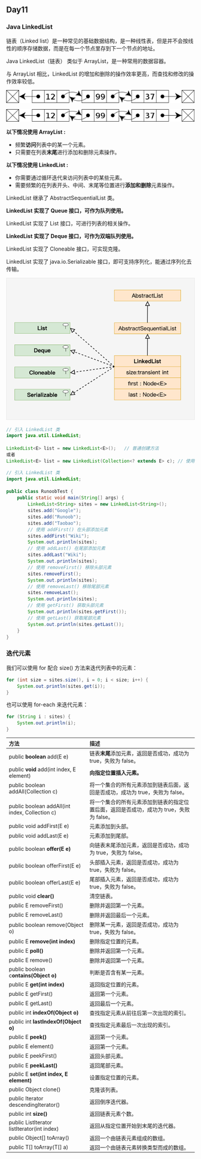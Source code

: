 ## Day11

### Java LinkedList

链表（Linked list）是一种常见的基础数据结构，是一种线性表，但是并不会按线性的顺序存储数据，而是在每一个节点里存到下一个节点的地址。

Java LinkedList（链表） 类似于 ArrayList，是一种常用的数据容器。

与 ArrayList 相比，LinkedList 的增加和删除的操作效率更高，而查找和修改的操作效率较低。

![610px-Doubly-linked-list.svg_](img/610px-Doubly-linked-list.svg_.png)

![610px-Doubly-linked-list.svg_](img/610px-Doubly-linked-list.svg_.png)

**以下情况使用 ArrayList :**

- 频繁**访问**列表中的某一个元素。
- 只需要在列表**末尾**进行添加和删除元素操作。

**以下情况使用 LinkedList :**

- 你需要通过循环迭代来访问列表中的某些元素。
- 需要频繁的在列表开头、中间、末尾等位置进行**添加和删除**元素操作。

LinkedList 继承了 AbstractSequentialList 类。

**LinkedList 实现了 Queue 接口，可作为队列使用。**

LinkedList 实现了 List 接口，可进行列表的相关操作。

**LinkedList 实现了 Deque 接口，可作为双端队列使用。**

LinkedList 实现了 Cloneable 接口，可实现克隆。

LinkedList 实现了 java.io.Serializable 接口，即可支持序列化，能通过序列化去传输。

![linkedlist-2020-11-16](img/linkedlist-2020-11-16.png)

```java
// 引入 LinkedList 类
import java.util.LinkedList; 

LinkedList<E> list = new LinkedList<E>();   // 普通创建方法
或者
LinkedList<E> list = new LinkedList(Collection<? extends E> c); // 使用集合创建链表
```

```java
// 引入 LinkedList 类
import java.util.LinkedList;

public class RunoobTest {
    public static void main(String[] args) {
        LinkedList<String> sites = new LinkedList<String>();
        sites.add("Google");
        sites.add("Runoob");
        sites.add("Taobao");
        // 使用 addFirst() 在头部添加元素
        sites.addFirst("Wiki");
        System.out.println(sites);
        // 使用 addLast() 在尾部添加元素
        sites.addLast("Wiki");
        System.out.println(sites);
        // 使用 removeFirst() 移除头部元素
        sites.removeFirst();
        System.out.println(sites);
        // 使用 removeLast() 移除尾部元素
        sites.removeLast();
        System.out.println(sites);
        // 使用 getFirst() 获取头部元素
        System.out.println(sites.getFirst());
        // 使用 getLast() 获取尾部元素
        System.out.println(sites.getLast());
    }
}
```

### 迭代元素

我们可以使用 for 配合 size() 方法来迭代列表中的元素：

```java
for (int size = sites.size(), i = 0; i < size; i++) {
    System.out.println(sites.get(i));
}
```

也可以使用 for-each 来迭代元素：

```java
for (String i : sites) {
    System.out.println(i);
}
```

| 方法                                           | 描述                                                         |
| :--------------------------------------------- | :----------------------------------------------------------- |
| public **boolean** add(E e)                    | 链表**末尾**添加元素，返回是否成功，成功为 true，失败为 false。 |
| public **void** add(int index, E element)      | **向指定位置插入元素。**                                     |
| public boolean addAll(Collection c)            | 将一个集合的所有元素添加到链表后面，返回是否成功，成功为 true，失败为 false。 |
| public boolean addAll(int index, Collection c) | 将一个集合的所有元素添加到链表的指定位置后面，返回是否成功，成功为 true，失败为 false。 |
| public void addFirst(E e)                      | 元素添加到头部。                                             |
| public void addLast(E e)                       | 元素添加到尾部。                                             |
| public boolean **offer(E e)**                  | 向链表末尾添加元素，返回是否成功，成功为 true，失败为 false。 |
| public boolean offerFirst(E e)                 | 头部插入元素，返回是否成功，成功为 true，失败为 false。      |
| public boolean offerLast(E e)                  | 尾部插入元素，返回是否成功，成功为 true，失败为 false。      |
| public void **clear()**                        | 清空链表。                                                   |
| public E removeFirst()                         | 删除并返回第一个元素。                                       |
| public E removeLast()                          | 删除并返回最后一个元素。                                     |
| public boolean remove(Object o)                | 删除某一元素，返回是否成功，成功为 true，失败为 false。      |
| public E **remove(int index)**                 | 删除指定位置的元素。                                         |
| public E **poll()**                            | 删除并返回第一个元素。                                       |
| public E remove()                              | 删除并返回第一个元素。                                       |
| public boolean c**ontains(Object o)**          | 判断是否含有某一元素。                                       |
| public E **get(int index)**                    | 返回指定位置的元素。                                         |
| public E getFirst()                            | 返回第一个元素。                                             |
| public E getLast()                             | 返回最后一个元素。                                           |
| public int **indexOf(Object o)**               | 查找指定元素从前往后第一次出现的索引。                       |
| public int **lastIndexOf(Object o)**           | 查找指定元素最后一次出现的索引。                             |
| public E **peek()**                            | 返回第一个元素。                                             |
| public E element()                             | 返回第一个元素。                                             |
| public E peekFirst()                           | 返回头部元素。                                               |
| public E **peekLast()**                        | 返回尾部元素。                                               |
| public E **set(int index, E element)**         | 设置指定位置的元素。                                         |
| public Object clone()                          | 克隆该列表。                                                 |
| public Iterator descendingIterator()           | 返回倒序迭代器。                                             |
| public int **size()**                          | 返回链表元素个数。                                           |
| public ListIterator listIterator(int index)    | 返回从指定位置开始到末尾的迭代器。                           |
| public Object[] toArray()                      | 返回一个由链表元素组成的数组。                               |
| public T[] toArray(T[] a)                      | 返回一个由链表元素转换类型而成的数组。                       |